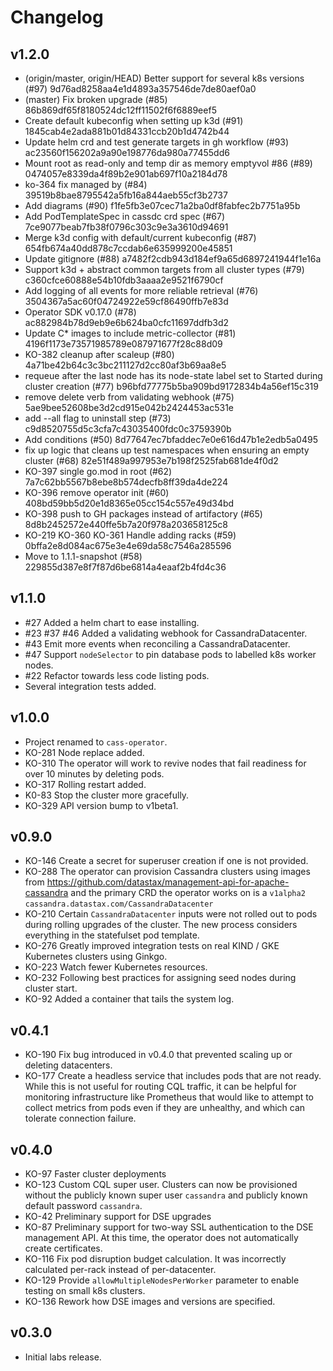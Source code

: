 # Changelog

## v1.2.0
* (origin/master, origin/HEAD) Better support for several k8s versions (#97) 9d76ad8258aa4e1d4893a357546de7de80aef0a0
* (master) Fix broken upgrade (#85) 86b869df65f8180524dc12ff11502f6f6889eef5
* Create default kubeconfig when setting up k3d (#91) 1845cab4e2ada881b01d84331ccb20b1d4742b44
* Update helm crd and test generate targets in gh workflow (#93) ac23560f156202a9a90e198776da980a77455dd6
* Mount root as read-only and temp dir as memory emptyvol #86 (#89) 0474057e8339da4f89b2e901ab697f10a2184d78
* ko-364 fix managed by (#84) 39519b8bae8795542a5fb16a844aeb55cf3b2737
* Add diagrams (#90) f1fe5fb3e07cec71a2ba0df8fabfec2b7751a95b
* Add PodTemplateSpec in cassdc crd spec (#67) 7ce9077beab7fb38f0796c303c9e3a3610d94691
* Merge k3d config with default/current kubeconfig (#87) 654fb674a40dd878c7ccdab6e635999200e45851
* Update gitignore (#88) a7482f2cdb943d184ef9a65d6897241944f1e16a
* Support k3d + abstract common targets from all cluster types (#79) c360cfce60888e54b10fdb3aaaa2e9521f6790cf
* Add logging of all events for more reliable retrieval (#76) 3504367a5ac60f04724922e59cf86490ffb7e83d
* Operator SDK v0.17.0 (#78) ac882984b78d9eb9e6b624ba0cfc11697ddfb3d2
* Update C* images to include metric-collector (#81) 4196f1173e73571985789e087971677f28c88d09
* KO-382 cleanup after scaleup (#80) 4a71be42b64c3c3bc211127d2cc80af3b69aa8e5
* requeue after the last node has its node-state label set to Started during cluster creation (#77) b96bfd77775b5ba909bd9172834b4a56ef15c319
* remove delete verb from validating webhook (#75) 5ae9bee52608be3d2cd915e042b2424453ac531e
* add --all flag to uninstall step (#73) c9d8520755d5c3cfa7c43035400fdc0c3759390b
* Add conditions (#50) 8d77647ec7bfaddec7e0e616d47b1e2edb5a0495
* fix up logic that cleans up test namespaces when ensuring an empty cluster (#68) 82e51f489a997953e7b198f2525fab681de4f0d2
* KO-397  single go.mod in root (#62) 7a7c62bb5567b8ebe8b574decfb8ff39da4de224
* KO-396 remove operator init (#60) 408bd59bb5d20e1d8365e05cc154c557e49d34bd
* KO-398 push to GH packages instead of artifactory (#65) 8d8b2452572e440ffe5b7a20f978a203658125c8
* KO-219 KO-360 KO-361 Handle adding racks (#59) 0bffa2e8d084ac675e3e4e69da58c7546a285596
* Move to 1.1.1-snapshot (#58) 229855d387e8f7f87d6be6814a4eaaf2b4fd4c36

## v1.1.0
* #27 Added a helm chart to ease installing.
* #23 #37 #46 Added a validating webhook for CassandraDatacenter.
* #43 Emit more events when reconciling a CassandraDatacenter.
* #47 Support `nodeSelector` to pin database pods to labelled k8s worker nodes.
* #22 Refactor towards less code listing pods.
* Several integration tests added.

## v1.0.0
* Project renamed to `cass-operator`.
* KO-281 Node replace added.
* KO-310 The operator will work to revive nodes that fail readiness for over 10 minutes
  by deleting pods.
* KO-317 Rolling restart added.
* K0-83 Stop the cluster more gracefully.
* KO-329 API version bump to v1beta1.

## v0.9.0
* KO-146 Create a secret for superuser creation if one is not provided.
* KO-288 The operator can provision Cassandra clusters using images from
  https://github.com/datastax/management-api-for-apache-cassandra and the primary
  CRD the operator works on is a `v1alpha2` `cassandra.datastax.com/CassandraDatacenter`
* KO-210 Certain `CassandraDatacenter` inputs were not rolled out to pods during
  rolling upgrades of the cluster. The new process considers everything in the
  statefulset pod template.
* KO-276 Greatly improved integration tests on real KIND / GKE Kubernetes clusters
  using Ginkgo.
* KO-223 Watch fewer Kubernetes resources.
* KO-232 Following best practices for assigning seed nodes during cluster start.
* KO-92 Added a container that tails the system log.

## v0.4.1
* KO-190 Fix bug introduced in v0.4.0 that prevented scaling up or deleting
  datacenters.
* KO-177 Create a headless service that includes pods that are not ready. While
  this is not useful for routing CQL traffic, it can be helpful for monitoring
  infrastructure like Prometheus that would like to attempt to collect metrics
  from pods even if they are unhealthy, and which can tolerate connection
  failure.

## v0.4.0
* KO-97  Faster cluster deployments
* KO-123 Custom CQL super user. Clusters can now be provisioned without the
  publicly known super user `cassandra` and publicly known default password
  `cassandra`.
* KO-42  Preliminary support for DSE upgrades
* KO-87  Preliminary support for two-way SSL authentication to the DSE
  management API. At this time, the operator does not automatically create
  certificates.
* KO-116 Fix pod disruption budget calculation. It was incorrectly calculated
  per-rack instead of per-datacenter.
* KO-129 Provide `allowMultipleNodesPerWorker` parameter to enable testing
  on small k8s clusters.
* KO-136 Rework how DSE images and versions are specified.

## v0.3.0
* Initial labs release.

